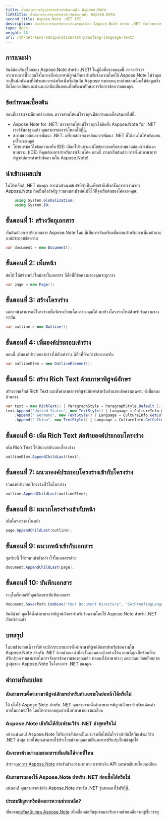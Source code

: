 ```yaml
---
title: ตั้งค่าภาษาการพิสูจน์อักษรสำหรับข้อความใน Aspose.Note
linktitle: ตั้งค่าภาษาการพิสูจน์อักษรสำหรับข้อความใน Aspose.Note
second_title: Aspose.Note .NET API
description: ปลดล็อกการจัดการข้อความอันทรงพลังด้วย Aspose.Note สำหรับ .NET ตั้งค่าภาษาการพิสูจน์อักษรได้อย่างง่ายดายด้วยคำแนะนำทีละขั้นตอน ปรับปรุงโครงการ .NET ของคุณตอนนี้!
type: docs
weight: 25
url: /th/net/text-manipulation/set-proofing-language-text/
---
```

## การแนะนำ
ยินดีต้อนรับสู่โลกของ Aspose.Note สำหรับ .NET! ในคู่มือที่ครอบคลุมนี้ เราจะสำรวจกระบวนการที่น่าสนใจในการตั้งค่าภาษาพิสูจน์อักษรสำหรับข้อความโดยใช้ Aspose.Note ไม่ว่าคุณจะเป็นนักพัฒนาที่มีประสบการณ์หรือเพิ่งเริ่มต้นกับ Aspose หมายเหตุ บทช่วยสอนนี้จะให้ข้อมูลเชิงลึกโดยละเอียดและคำแนะนำทีละขั้นตอนเพื่อพัฒนาทักษะการจัดการข้อความของคุณ
## ข้อกำหนดเบื้องต้น
ก่อนที่เราจะเจาะลึกบทช่วยสอน ตรวจสอบให้แน่ใจว่าคุณมีข้อกำหนดเบื้องต้นต่อไปนี้:
-  Aspose.Note for .NET: ตรวจสอบให้แน่ใจว่าคุณได้ติดตั้ง Aspose.Note for .NET เวอร์ชันล่าสุดแล้ว คุณสามารถดาวน์โหลดได้[ที่นี่](https://releases.aspose.com/note/net/).
- สภาพแวดล้อมการพัฒนา .NET: เตรียมสภาพแวดล้อมการพัฒนา .NET ที่ใช้งานได้ให้พร้อมบนเครื่องของคุณ
- โปรแกรมแก้ไขข้อความหรือ IDE: เลือกโปรแกรมแก้ไขข้อความหรือสภาพแวดล้อมการพัฒนาแบบรวม (IDE) ที่คุณต้องการสำหรับการเขียนโค้ด
ตอนนี้ เรามาเริ่มต้นด้วยการตั้งค่าภาษาการพิสูจน์อักษรสำหรับข้อความใน Aspose.Note!
## นำเข้าเนมสเปซ
ในโปรเจ็กต์ .NET ของคุณ การนำเข้าเนมสเปซที่จำเป็นเพื่อเข้าถึงฟังก์ชันการทำงานของ Aspose.Note ถือเป็นสิ่งสำคัญ รวมเนมสเปซต่อไปนี้ไว้ที่จุดเริ่มต้นของโค้ดของคุณ:
```csharp
    using System.Globalization;
    using System.IO;
```
## ขั้นตอนที่ 1: สร้างวัตถุเอกสาร
เริ่มต้นด้วยการสร้างเอกสาร Aspose.Note ใหม่ นี่เป็นการจัดเตรียมขั้นตอนสำหรับการเพิ่มหน้าและองค์ประกอบข้อความ
```csharp
var document = new Document();
```
## ขั้นตอนที่ 2: เพิ่มหน้า
ต่อไป ให้สร้างหน้าใหม่ภายในเอกสาร นี่คือที่ที่ข้อความของคุณจะถูกวาง
```csharp
var page = new Page();
```
## ขั้นตอนที่ 3: สร้างโครงร่าง
แต่ละหน้าสามารถมีโครงร่างเพื่อจัดระเบียบเนื้อหาของคุณได้ มาสร้างโครงร่างใหม่สำหรับข้อความของเรากัน
```csharp
var outline = new Outline();
```
## ขั้นตอนที่ 4: เพิ่มองค์ประกอบเค้าร่าง
ตอนนี้ เพิ่มองค์ประกอบเค้าร่างให้กับเค้าร่าง นี่คือที่ที่จะวางข้อความจริง
```csharp
var outlineElem = new OutlineElement();
```
## ขั้นตอนที่ 5: สร้าง Rich Text ด้วยภาษาพิสูจน์อักษร
สร้างออบเจ็กต์ Rich Text และตั้งค่าภาษาการพิสูจน์อักษรสำหรับส่วนของข้อความเฉพาะ ดังที่แสดงด้านล่าง
```csharp
var text = new RichText() { ParagraphStyle = ParagraphStyle.Default };
text.Append("United States", new TextStyle() { Language = CultureInfo.GetCultureInfo("en-US") })
    .Append(" Germany", new TextStyle() { Language = CultureInfo.GetCultureInfo("de-DE") })
    .Append(" China", new TextStyle() { Language = CultureInfo.GetCultureInfo("zh-CN") });
```
## ขั้นตอนที่ 6: เพิ่ม Rich Text ต่อท้ายองค์ประกอบโครงร่าง
เพิ่ม Rich Text ให้กับองค์ประกอบโครงร่าง
```csharp
outlineElem.AppendChildLast(text);
```
## ขั้นตอนที่ 7: ผนวกองค์ประกอบโครงร่างเข้ากับโครงร่าง
รวมองค์ประกอบโครงร่างไว้ในโครงร่าง
```csharp
outline.AppendChildLast(outlineElem);
```
## ขั้นตอนที่ 8: ผนวกโครงร่างเข้ากับหน้า
เพิ่มโครงร่างลงในหน้า
```csharp
page.AppendChildLast(outline);
```
## ขั้นตอนที่ 9: ผนวกหน้าเข้ากับเอกสาร
สุดท้ายนี้ ให้รวมหน้าดังกล่าวไว้ในเอกสารด้วย
```csharp
document.AppendChildLast(page);
```
## ขั้นตอนที่ 10: บันทึกเอกสาร
ระบุไดเร็กทอรีที่คุณต้องการบันทึกเอกสาร
```csharp
document.Save(Path.Combine("Your Document Directory", "SetProofingLanguageForText.one"));
```
ยินดีด้วย! คุณได้ตั้งค่าภาษาการพิสูจน์อักษรสำหรับข้อความโดยใช้ Aspose.Note สำหรับ .NET เรียบร้อยแล้ว
## บทสรุป
ในบทช่วยสอนนี้ เราได้เจาะลึกกระบวนการตั้งค่าภาษาพิสูจน์อักษรสำหรับข้อความใน Aspose.Note สำหรับ .NET ด้วยคำแนะนำทีละขั้นตอนและตัวอย่างโค้ด ตอนนี้คุณก็พร้อมที่จะปรับปรุงความสามารถในการจัดการข้อความของคุณแล้ว ทดลองใช้ภาษาต่างๆ และปลดปล่อยศักยภาพสูงสุดของ Aspose.Note ในโครงการ .NET ของคุณ

## คำถามที่พบบ่อย
### ฉันสามารถตั้งค่าภาษาพิสูจน์อักษรสำหรับคำเฉพาะในย่อหน้าได้หรือไม่
ได้ เมื่อใช้ Aspose.Note สำหรับ .NET คุณสามารถตั้งค่าภาษาการพิสูจน์อักษรสำหรับแต่ละคำภายในย่อหน้าได้ โดยให้การควบคุมการตั้งค่าภาษาอย่างละเอียด
### Aspose.Note เข้ากันได้กับเฟรมเวิร์ก .NET ล่าสุดหรือไม่
อย่างแน่นอน! Aspose.Note ได้รับการอัปเดตเป็นประจำเพื่อให้มั่นใจว่าเข้ากันได้กับเฟรมเวิร์ก .NET ล่าสุด ช่วยให้คุณสามารถใช้ประโยชน์จากคุณสมบัติและการปรับปรุงใหม่ล่าสุดได้
### ฉันจะหาตัวอย่างและเอกสารเพิ่มเติมได้จากที่ไหน
 สำรวจ[เอกสาร Aspose.Note](https://reference.aspose.com/note/net/) สำหรับตัวอย่างมากมาย การอ้างอิง API และคำอธิบายโดยละเอียด
### ฉันสามารถลองใช้ Aspose.Note สำหรับ .NET ก่อนซื้อได้หรือไม่
 แน่นอน! คุณสามารถเข้าถึง Aspose.Note สำหรับ .NET รุ่นทดลองใช้ฟรี[ที่นี่](https://releases.aspose.com/).
### ประสบปัญหาหรือต้องการความช่วยเหลือ?
 เยี่ยมชม[ฟอรัมสนับสนุน Aspose.Note](https://forum.aspose.com/c/note/28) เพื่อเชื่อมต่อกับชุมชนและรับความช่วยเหลือจากผู้เชี่ยวชาญ